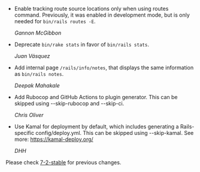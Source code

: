 *   Enable tracking route source locations only when using routes command. Previously,
    it was enabled in development mode, but is only needed for `bin/rails routes -E`.

    *Gannon McGibbon*

*   Deprecate `bin/rake stats` in favor of `bin/rails stats`.

    *Juan Vásquez*

*   Add internal page `/rails/info/notes`, that displays the same information as `bin/rails notes`.

    *Deepak Mahakale*

*   Add Rubocop and GitHub Actions to plugin generator.
    This can be skipped using --skip-rubocop and --skip-ci.

    *Chris Oliver*

*   Use Kamal for deployment by default, which includes generating a Rails-specific config/deploy.yml.
    This can be skipped using --skip-kamal. See more: https://kamal-deploy.org/

    *DHH*

Please check [7-2-stable](https://github.com/rails/rails/blob/7-2-stable/railties/CHANGELOG.md) for previous changes.

